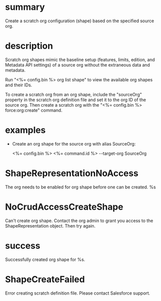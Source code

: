 # summary

Create a scratch org configuration (shape) based on the specified source org.

# description

Scratch org shapes mimic the baseline setup (features, limits, edition, and Metadata API settings) of a source org without the extraneous data and metadata.

Run "<%= config.bin %> org list shape" to view the available org shapes and their IDs.

To create a scratch org from an org shape, include the "sourceOrg" property in the scratch org definition file and set it to the org ID of the source org. Then create a scratch org with the "<%= config.bin %> force:org:create" command.

# examples

- Create an org shape for the source org with alias SourceOrg:

  <%= config.bin %> <%= command.id %> --target-org SourceOrg

# ShapeRepresentationNoAccess

The org needs to be enabled for org shape before one can be created. %s

# NoCrudAccessCreateShape

Can't create org shape. Contact the org admin to grant you access to the ShapeRepresentation object. Then try again.

# success

Successfully created org shape for %s.

# ShapeCreateFailed

Error creating scratch definition file. Please contact Salesforce support.
